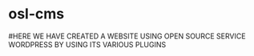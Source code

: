 # osl-cms

#HERE WE HAVE CREATED A WEBSITE USING OPEN SOURCE SERVICE WORDPRESS BY USING ITS VARIOUS PLUGINS
